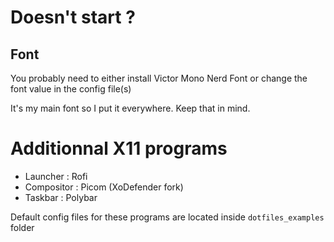 # Doesn't start ?

## Font

You probably need to either install Victor Mono Nerd Font or change the font value in the config file(s)

It's my main font so I put it everywhere. Keep that in mind.

# Additionnal X11 programs

- Launcher      : Rofi
- Compositor    : Picom (XoDefender fork)
- Taskbar       : Polybar

Default config files for these programs are located inside `dotfiles_examples` folder
